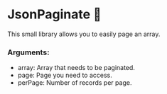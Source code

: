 # JsonPaginate 📖

This small library allows you to easily page an array.

### Arguments:

* array: Array that needs to be paginated.
* page: Page you need to access.
* perPage: Number of records per page.
